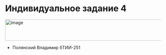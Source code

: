 # Индивидуальное задание 4
<img width="728" height="70" alt="image" src="https://github.com/user-attachments/assets/b6ecdb83-9053-4cf5-99be-b8c2b58b95b8" />

- Полянский Владимир бТИИ-251
